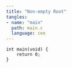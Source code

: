 ```yaml
---
title: "Non-empty Root"
tangles:
- name: "main"
  path: main.c
  language: cee
---
```


``` {#main}
int main(void) {
    return 0;
}
```
